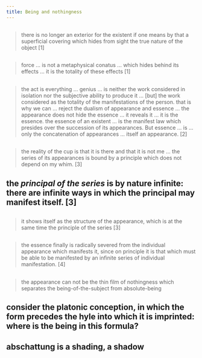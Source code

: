 ```yaml
---
title: Being and nothingness
---
```


##
> there is no longer an exterior for the existent if one means by that a superficial covering which hides from sight the true nature of the object
[1]
##
> force ... is not a metaphysical conatus ... which hides behind its effects ... it is the totality of these effects
[1]
##
> the act is everything ... genius ... is neither the work considered in isolation nor the subjective ability to produce it ... [but] the work considered as the totality of the manifestations of the person. 
that is why we can ... reject the dualism of appearance and essence ... the appearance does not hide the essence ... it reveals it ... it is the essence. 
the essence of an existent ... is the manifest law which presides over the succession of its appearances.
But essence ... is ... only the concatenation of appearances ... itself an appearance.
[2]
##
> the reality of the cup is that it is there and that it is not me ... the series of its appearances is bound by a principle which does not depend on my whim.
[3]
## the *principal of the series* is by nature infinite: there are infinite ways in which the principal may manifest itself. [3]
##
> it shows itself as the structure of the appearance, which is at the same time the principle of the series
[3]
##
> the essence finally is radically severed from the individual appearance which manifests it, since on principle it is that which must be able to be manifested by an infinite series of individual manifestation.
[4]
##
> the appearance can not be the thin film of nothingness which separates the being-of-the-subject from absolute-being
## consider the platonic conception, in which the form precedes the hyle into which it is imprinted: where is the being in this formula?
## abschattung is a shading, a shadow

